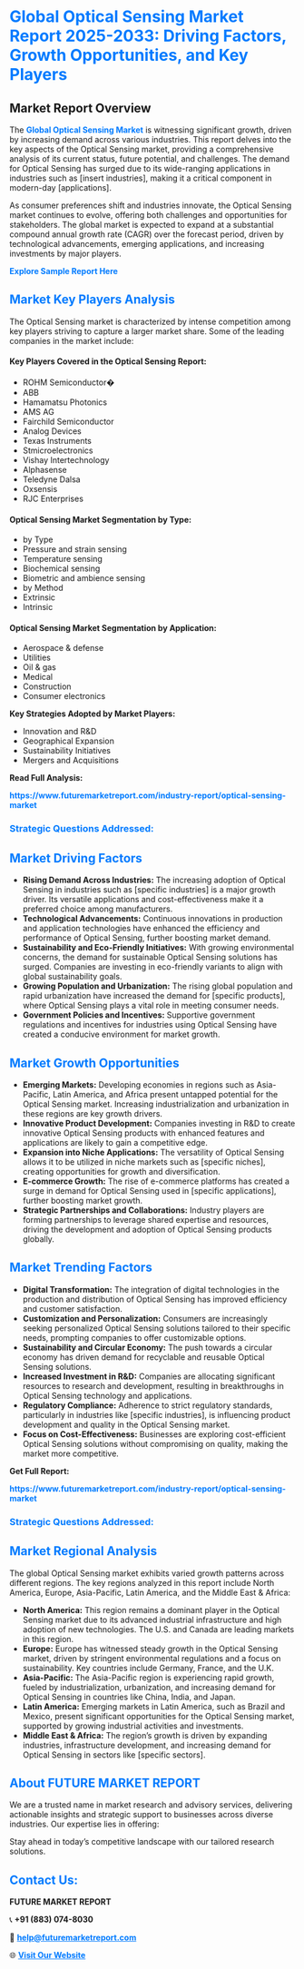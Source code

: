 <h1 style="color: #007BFF;">Global Optical Sensing Market Report 2025-2033: Driving Factors, Growth Opportunities, and Key Players</h1>

<section id="overview">
<h2>Market Report Overview</h2>
<p>The <a href="https://www.futuremarketreport.com/industry-report/optical-sensing-market" style="color: #007BFF; text-decoration: none;"><strong>Global Optical Sensing Market</strong></a> is witnessing significant growth, driven by increasing demand across various industries. This report delves into the key aspects of the Optical Sensing market, providing a comprehensive analysis of its current status, future potential, and challenges. The demand for Optical Sensing has surged due to its wide-ranging applications in industries such as [insert industries], making it a critical component in modern-day [applications].</p>
<p>As consumer preferences shift and industries innovate, the Optical Sensing market continues to evolve, offering both challenges and opportunities for stakeholders. The global market is expected to expand at a substantial compound annual growth rate (CAGR) over the forecast period, driven by technological advancements, emerging applications, and increasing investments by major players.</p>
</section>

<section id="overview">
<p><a href="https://www.futuremarketreport.com/request-sample/reportId=63187" style="color: #007BFF; text-decoration: none;"><strong>Explore Sample Report Here</strong></a></p>
</section>

<section id="key-players">
<h2 style="color: #007BFF;">Market Key Players Analysis</h2>
<p>The Optical Sensing market is characterized by intense competition among key players striving to capture a larger market share. Some of the leading companies in the market include:</p>
<h4>Key Players Covered in the Optical Sensing Report:</h4>
<ul><li>ROHM Semiconductor�</li><li>ABB</li><li>Hamamatsu Photonics</li><li>AMS AG</li><li>Fairchild Semiconductor</li><li>Analog Devices</li><li>Texas Instruments</li><li>Stmicroelectronics</li><li>Vishay Intertechnology</li><li>Alphasense</li><li>Teledyne Dalsa</li><li>Oxsensis</li><li>RJC Enterprises</li></ul>
<h4>Optical Sensing Market Segmentation by Type:</h4>
<ul><li>by Type</li><li>Pressure and strain sensing</li><li>Temperature sensing</li><li>Biochemical sensing</li><li>Biometric and ambience sensing</li><li>by Method</li><li>Extrinsic</li><li>Intrinsic</li></ul>

<h4>Optical Sensing Market Segmentation by Application:</h4>
<ul><li>Aerospace &amp; defense</li><li>Utilities</li><li>Oil &amp; gas</li><li>Medical</li><li>Construction</li><li>Consumer electronics</li></ul>
<p><strong>Key Strategies Adopted by Market Players:</strong></p>
<ul>
<li>Innovation and R&D</li>
<li>Geographical Expansion</li>
<li>Sustainability Initiatives</li>
<li>Mergers and Acquisitions</li>
</ul>
</section>

<section>
<p><strong>Read Full Analysis: </strong></p><a href="https://www.futuremarketreport.com/industry-report/optical-sensing-market" style="color: #007BFF; text-decoration: none;"><strong>https://www.futuremarketreport.com/industry-report/optical-sensing-market</strong></a>
<h3 style="color: #007BFF;">Strategic Questions Addressed:</h3>
</section>

<section id="driving-factors">
<h2 style="color: #007BFF;">Market Driving Factors</h2>
<ul>
<li><strong>Rising Demand Across Industries:</strong> The increasing adoption of Optical Sensing in industries such as [specific industries] is a major growth driver. Its versatile applications and cost-effectiveness make it a preferred choice among manufacturers.</li>
<li><strong>Technological Advancements:</strong> Continuous innovations in production and application technologies have enhanced the efficiency and performance of Optical Sensing, further boosting market demand.</li>
<li><strong>Sustainability and Eco-Friendly Initiatives:</strong> With growing environmental concerns, the demand for sustainable Optical Sensing solutions has surged. Companies are investing in eco-friendly variants to align with global sustainability goals.</li>
<li><strong>Growing Population and Urbanization:</strong> The rising global population and rapid urbanization have increased the demand for [specific products], where Optical Sensing plays a vital role in meeting consumer needs.</li>
<li><strong>Government Policies and Incentives:</strong> Supportive government regulations and incentives for industries using Optical Sensing have created a conducive environment for market growth.</li>
</ul>
</section>

<section id="growth-opportunities">
<h2 style="color: #007BFF;">Market Growth Opportunities</h2>
<ul>
<li><strong>Emerging Markets:</strong> Developing economies in regions such as Asia-Pacific, Latin America, and Africa present untapped potential for the Optical Sensing market. Increasing industrialization and urbanization in these regions are key growth drivers.</li>
<li><strong>Innovative Product Development:</strong> Companies investing in R&D to create innovative Optical Sensing products with enhanced features and applications are likely to gain a competitive edge.</li>
<li><strong>Expansion into Niche Applications:</strong> The versatility of Optical Sensing allows it to be utilized in niche markets such as [specific niches], creating opportunities for growth and diversification.</li>
<li><strong>E-commerce Growth:</strong> The rise of e-commerce platforms has created a surge in demand for Optical Sensing used in [specific applications], further boosting market growth.</li>
<li><strong>Strategic Partnerships and Collaborations:</strong> Industry players are forming partnerships to leverage shared expertise and resources, driving the development and adoption of Optical Sensing products globally.</li>
</ul>
</section>

<section id="trending-factors">
<h2 style="color: #007BFF;">Market Trending Factors</h2>
<ul>
<li><strong>Digital Transformation:</strong> The integration of digital technologies in the production and distribution of Optical Sensing has improved efficiency and customer satisfaction.</li>
<li><strong>Customization and Personalization:</strong> Consumers are increasingly seeking personalized Optical Sensing solutions tailored to their specific needs, prompting companies to offer customizable options.</li>
<li><strong>Sustainability and Circular Economy:</strong> The push towards a circular economy has driven demand for recyclable and reusable Optical Sensing solutions.</li>
<li><strong>Increased Investment in R&D:</strong> Companies are allocating significant resources to research and development, resulting in breakthroughs in Optical Sensing technology and applications.</li>
<li><strong>Regulatory Compliance:</strong> Adherence to strict regulatory standards, particularly in industries like [specific industries], is influencing product development and quality in the Optical Sensing market.</li>
<li><strong>Focus on Cost-Effectiveness:</strong> Businesses are exploring cost-efficient Optical Sensing solutions without compromising on quality, making the market more competitive.</li>
</ul>
</section>

<section>
<p><strong>Get Full Report: </strong></p><a href="https://www.futuremarketreport.com/industry-report/optical-sensing-market" style="color: #007BFF; text-decoration: none;"><strong>https://www.futuremarketreport.com/industry-report/optical-sensing-market</strong></a>
<h3 style="color: #007BFF;">Strategic Questions Addressed:</h3>
</section>


<section id="regional-analysis">
<h2 style="color: #007BFF;">Market Regional Analysis</h2>
<p>The global Optical Sensing market exhibits varied growth patterns across different regions. The key regions analyzed in this report include North America, Europe, Asia-Pacific, Latin America, and the Middle East & Africa:</p>
<ul>
<li><strong>North America:</strong> This region remains a dominant player in the Optical Sensing market due to its advanced industrial infrastructure and high adoption of new technologies. The U.S. and Canada are leading markets in this region.</li>
<li><strong>Europe:</strong> Europe has witnessed steady growth in the Optical Sensing market, driven by stringent environmental regulations and a focus on sustainability. Key countries include Germany, France, and the U.K.</li>
<li><strong>Asia-Pacific:</strong> The Asia-Pacific region is experiencing rapid growth, fueled by industrialization, urbanization, and increasing demand for Optical Sensing in countries like China, India, and Japan.</li>
<li><strong>Latin America:</strong> Emerging markets in Latin America, such as Brazil and Mexico, present significant opportunities for the Optical Sensing market, supported by growing industrial activities and investments.</li>
<li><strong>Middle East & Africa:</strong> The region’s growth is driven by expanding industries, infrastructure development, and increasing demand for Optical Sensing in sectors like [specific sectors].</li>
</ul>
</section>

<footer>
<h2 style="color: #007BFF;">About FUTURE MARKET REPORT</h2>
<p>We are a trusted name in market research and advisory services, delivering actionable insights and strategic support to businesses across diverse industries. Our expertise lies in offering:</p>

<p>Stay ahead in today’s competitive landscape with our tailored research solutions.</p>

<h2 style="color: #007BFF;">Contact Us:</h2>
<p><strong>FUTURE MARKET REPORT</strong></p>
<p>📞 <strong>+91 (883) 074-8030</strong></p>
<p>📧 <strong><a href="mailto:help@futuremarketreport.com" style="color: #007BFF;">help@futuremarketreport.com</a></strong></p>
<p>🌐 <strong><a href="https://www.futuremarketreport.com/" style="color: #007BFF;">Visit Our Website</a></strong></p>
</footer>